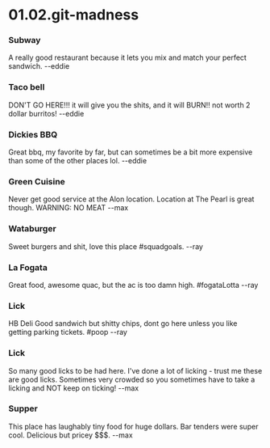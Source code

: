# 01.02.git-madness

### Subway

A really good restaurant because it lets you mix and match your perfect sandwich.
--eddie

### Taco bell

DON'T GO HERE!!! it will give you the shits, and it will BURN!! not worth 2 dollar burritos!
--eddie

### Dickies BBQ

Great bbq, my favorite by far, but can sometimes be a bit more expensive than some of the other places lol.
--eddie

### Green Cuisine

Never get good service at the Alon location. Location at The Pearl is great though. WARNING: NO MEAT
--max

###  Wataburger

Sweet burgers and shit, love this place #squadgoals.
--ray

### La Fogata
Great food, awesome quac, but the ac is too damn high. #fogataLotta
--ray

### Lick

 HB Deli
Good sandwich but shitty chips, dont go here unless you like getting parking tickets. #poop
--ray

### Lick

So many good licks to be had here.
I've done a lot of licking - trust me these are good licks.
Sometimes very crowded so you sometimes have to take a licking and NOT keep on ticking!
--max

### Supper

This place has laughably tiny food for huge dollars. Bar tenders were super cool. Delicious but pricey $$$.
--max
